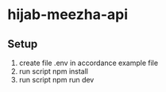 # hijab-meezha-api

## Setup

1. create file .env in accordance example file
2. run script npm install
3. run script npm run dev
